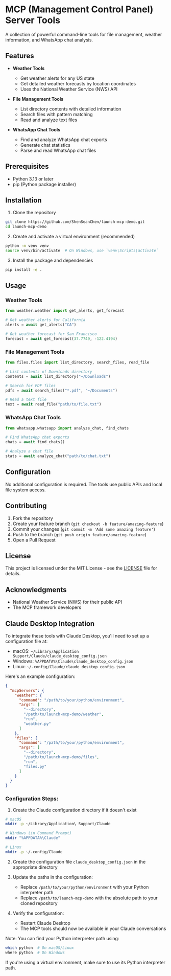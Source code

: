 # MCP (Management Control Panel) Server Tools

A collection of powerful command-line tools for file management, weather information, and WhatsApp chat analysis.

## Features

- **Weather Tools**
  - Get weather alerts for any US state
  - Get detailed weather forecasts by location coordinates
  - Uses the National Weather Service (NWS) API

- **File Management Tools**
  - List directory contents with detailed information
  - Search files with pattern matching
  - Read and analyze text files
  
- **WhatsApp Chat Tools**
  - Find and analyze WhatsApp chat exports
  - Generate chat statistics
  - Parse and read WhatsApp chat files

## Prerequisites

- Python 3.13 or later
- pip (Python package installer)

## Installation

1. Clone the repository
```bash
git clone https://github.com/ShenSeanChen/launch-mcp-demo.git
cd launch-mcp-demo
```

2. Create and activate a virtual environment (recommended)
```bash
python -m venv venv
source venv/bin/activate  # On Windows, use `venv\Scripts\activate`
```

3. Install the package and dependencies
```bash
pip install -e .
```

## Usage

### Weather Tools

```python
from weather.weather import get_alerts, get_forecast

# Get weather alerts for California
alerts = await get_alerts("CA")

# Get weather forecast for San Francisco
forecast = await get_forecast(37.7749, -122.4194)
```

### File Management Tools

```python
from files.files import list_directory, search_files, read_file

# List contents of Downloads directory
contents = await list_directory("~/Downloads")

# Search for PDF files
pdfs = await search_files("*.pdf", "~/Documents")

# Read a text file
text = await read_file("path/to/file.txt")
```

### WhatsApp Chat Tools

```python
from whatsapp.whatsapp import analyze_chat, find_chats

# Find WhatsApp chat exports
chats = await find_chats()

# Analyze a chat file
stats = await analyze_chat("path/to/chat.txt")
```

## Configuration

No additional configuration is required. The tools use public APIs and local file system access.

## Contributing

1. Fork the repository
2. Create your feature branch (`git checkout -b feature/amazing-feature`)
3. Commit your changes (`git commit -m 'Add some amazing feature'`)
4. Push to the branch (`git push origin feature/amazing-feature`)
5. Open a Pull Request

## License

This project is licensed under the MIT License - see the [LICENSE](LICENSE) file for details.

## Acknowledgments

- National Weather Service (NWS) for their public API
- The MCP framework developers

## Claude Desktop Integration

To integrate these tools with Claude Desktop, you'll need to set up a configuration file at:
- macOS: `~/Library/Application Support/Claude/claude_desktop_config.json`
- Windows: `%APPDATA%\Claude\claude_desktop_config.json`
- Linux: `~/.config/Claude/claude_desktop_config.json`

Here's an example configuration:

```json
{
  "mcpServers": {
    "weather": {
      "command": "/path/to/your/python/environment",
      "args": [
        "--directory",
        "/path/to/launch-mcp-demo/weather",
        "run",
        "weather.py"
      ]
    },
    "files": {
      "command": "/path/to/your/python/environment",
      "args": [
        "--directory",
        "/path/to/launch-mcp-demo/files",
        "run",
        "files.py"
      ]
    }
  }
}
```

### Configuration Steps:

1. Create the Claude configuration directory if it doesn't exist
```bash
# macOS
mkdir -p ~/Library/Application\ Support/Claude

# Windows (in Command Prompt)
mkdir "%APPDATA%\Claude"

# Linux
mkdir -p ~/.config/Claude
```

2. Create the configuration file `claude_desktop_config.json` in the appropriate directory

3. Update the paths in the configuration:
   - Replace `/path/to/your/python/environment` with your Python interpreter path
   - Replace `/path/to/launch-mcp-demo` with the absolute path to your cloned repository

4. Verify the configuration:
   - Restart Claude Desktop
   - The MCP tools should now be available in your Claude conversations

Note: You can find your Python interpreter path using:
```bash
which python  # On macOS/Linux
where python  # On Windows
```

If you're using a virtual environment, make sure to use its Python interpreter path.
